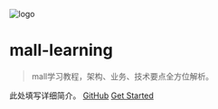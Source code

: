   ![logo](images/mall.svg)
  # mall-learning
  > mall学习教程，架构、业务、技术要点全方位解析。

  此处填写详细简介。
  [GitHub](https://github.com/macrozheng/mall-learning)
  [Get Started](README.md)

